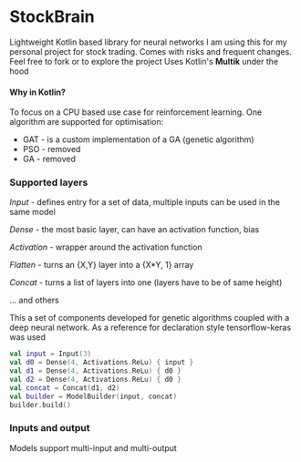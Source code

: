 # StockBrain

Lightweight Kotlin based library for neural networks
I am using this for my personal project for stock trading. Comes with risks and frequent changes.
Feel free to fork or to explore the project
Uses Kotlin's **Multik** under the hood

#### Why in Kotlin?

To focus on a CPU based use case for reinforcement learning.
One algorithm are supported for optimisation:

- GAT - is a custom implementation of a GA (genetic algorithm)
- PSO - removed
- GA - removed

### Supported layers

*Input* - defines entry for a set of data, multiple inputs can be used in the same model

*Dense* - the most basic layer, can have an activation function, bias

*Activation* - wrapper around the activation function

*Flatten* - turns an {X,Y} layer into a {X*Y, 1} array

*Concat* - turns a list of layers into one (layers have to be of same height)

... and others

This a set of components developed for genetic algorithms coupled with a deep neural network.
As a reference for declaration style tensorflow-keras was used

``` kotlin
val input = Input(3)
val d0 = Dense(4, Activations.ReLu) { input }
val d1 = Dense(4, Activations.ReLu) { d0 }
val d2 = Dense(4, Activations.ReLu) { d0 }
val concat = Concat(d1, d2)
val builder = ModelBuilder(input, concat)
builder.build()
```

### Inputs and output

Models support multi-input and multi-output
